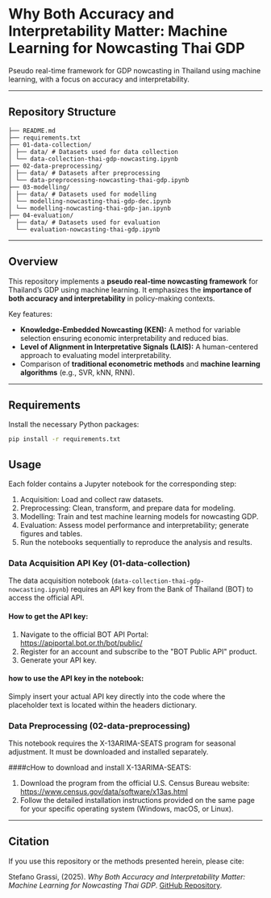 # Why Both Accuracy and Interpretability Matter: Machine Learning for Nowcasting Thai GDP

Pseudo real-time framework for GDP nowcasting in Thailand using machine learning, with a focus on accuracy and interpretability.

---

## Repository Structure

```
├── README.md
├── requirements.txt
├── 01-data-collection/
│ ├── data/ # Datasets used for data collection
│ └── data-collection-thai-gdp-nowcasting.ipynb
├── 02-data-preprocessing/
│ ├── data/ # Datasets after preprocessing
│ └── data-preprocessing-nowcasting-thai-gdp.ipynb
├── 03-modelling/
│ ├── data/ # Datasets used for modelling
│ └── modelling-nowcasting-thai-gdp-dec.ipynb
│ └── modelling-nowcasting-thai-gdp-jan.ipynb
├── 04-evaluation/
  ├── data/ # Datasets used for evaluation
  └── evaluation-nowcasting-thai-gdp.ipynb
```

---

## Overview

This repository implements a **pseudo real-time nowcasting framework** for Thailand’s GDP using machine learning. It emphasizes the **importance of both accuracy and interpretability** in policy-making contexts.  

Key features:

- **Knowledge-Embedded Nowcasting (KEN):** A method for variable selection ensuring economic interpretability and reduced bias.
- **Level of Alignment in Interpretative Signals (LAIS):** A human-centered approach to evaluating model interpretability.
- Comparison of **traditional econometric methods** and **machine learning algorithms** (e.g., SVR, kNN, RNN).

---

## Requirements

Install the necessary Python packages:

```bash
pip install -r requirements.txt
```

## Usage

Each folder contains a Jupyter notebook for the corresponding step:

1. Acquisition: Load and collect raw datasets.
2. Preprocessing: Clean, transform, and prepare data for modeling.
3. Modelling: Train and test machine learning models for nowcasting GDP.
4. Evaluation: Assess model performance and interpretability; generate figures and tables.
5. Run the notebooks sequentially to reproduce the analysis and results.

### Data Acquisition API Key (01-data-collection)

The data acquisition notebook (`data-collection-thai-gdp-nowcasting.ipynb`) requires an API key from the Bank of Thailand (BOT) to access the official API.

#### How to get the API key:

1. Navigate to the official BOT API Portal: https://apiportal.bot.or.th/bot/public/
2. Register for an account and subscribe to the "BOT Public API" product.
3. Generate your API key.

#### how to use the API key in the notebook:

Simply insert your actual API key directly into the code where the placeholder text is located within the headers dictionary.

### Data Preprocessing (02-data-preprocessing)

This notebook requires the X-13ARIMA-SEATS program for seasonal adjustment. It must be downloaded and installed separately.

####cHow to download and install X-13ARIMA-SEATS:

1. Download the program from the official U.S. Census Bureau website: https://www.census.gov/data/software/x13as.html
2. Follow the detailed installation instructions provided on the same page for your specific operating system (Windows, macOS, or Linux).

---

## Citation

If you use this repository or the methods presented herein, please cite:

Stefano Grassi, (2025). *Why Both Accuracy and Interpretability Matter: Machine Learning for Nowcasting Thai GDP*. [GitHub Repository](https://github.com/stevefatz95/acc-int-ml-nowcasting-thailand-gdp/).



